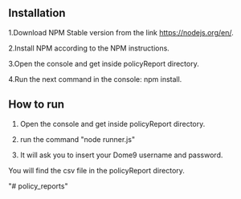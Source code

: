

## Installation ##

1.Download NPM Stable version from the link https://nodejs.org/en/.

2.Install NPM according to the NPM instructions.

3.Open the console and get inside policyReport directory.

4.Run the next command in the console: npm install.

## How to run ##

1. Open the console and get inside policyReport directory.

2. run the command "node runner.js"

3. It will ask you to insert your Dome9 username and password.

You will find the csv file in the policyReport directory.



"# policy_reports" 
